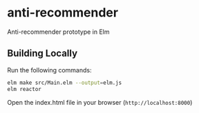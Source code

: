 # anti-recommender
Anti-recommender prototype in Elm

## Building Locally

Run the following commands:

```bash
elm make src/Main.elm --output=elm.js
elm reactor 
```

Open the index.html file in your browser (`http://localhost:8000`)